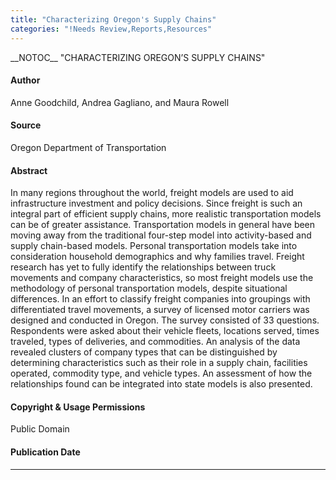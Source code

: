 ```yaml
---
title: "Characterizing Oregon's Supply Chains"
categories: "!Needs Review,Reports,Resources"
---
```


\_\_NOTOC\_\_
"CHARACTERIZING OREGON’S SUPPLY CHAINS"

#### Author

Anne Goodchild, Andrea Gagliano, and Maura Rowell

#### Source

Oregon Department of Transportation

#### Abstract

In many regions throughout the world, freight models are used to aid infrastructure investment and
policy decisions. Since freight is such an integral part of efficient supply chains, more realistic
transportation models can be of greater assistance. Transportation models in general have been moving
away from the traditional four-step model into activity-based and supply chain-based models. Personal
transportation models take into consideration household demographics and why families travel.
Freight research has yet to fully identify the relationships between truck movements and company
characteristics, so most freight models use the methodology of personal transportation models, despite
situational differences. In an effort to classify freight companies into groupings with differentiated
travel movements, a survey of licensed motor carriers was designed and conducted in Oregon. The
survey consisted of 33 questions. Respondents were asked about their vehicle fleets, locations served,
times traveled, types of deliveries, and commodities. An analysis of the data revealed clusters of
company types that can be distinguished by determining characteristics such as their role in a supply
chain, facilities operated, commodity type, and vehicle types. An assessment of how the relationships
found can be integrated into state models is also presented.

#### Copyright & Usage Permissions

Public Domain

#### Publication Date

------------------------------------------------------------------------

<comments />

